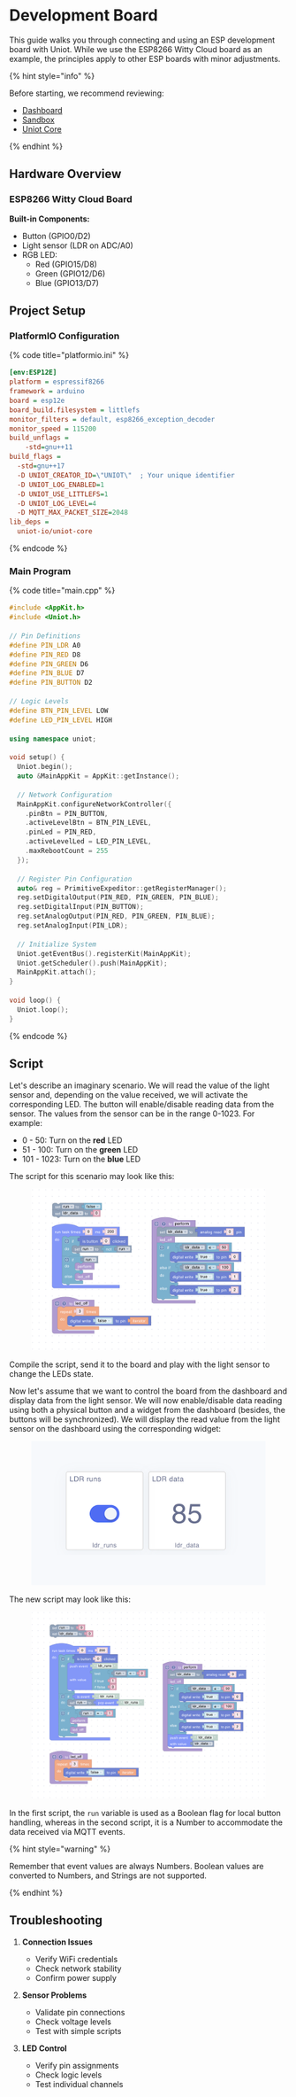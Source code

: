 # Development Board

This guide walks you through connecting and using an ESP development board with Uniot. While we use the ESP8266 Witty Cloud board as an example, the principles apply to other ESP boards with minor adjustments.

{% hint style="info" %}

Before starting, we recommend reviewing:

- [Dashboard](../platform/dashboard.md)
- [Sandbox](../platform/sandbox/README.md)
- [Uniot Core](../advanced/uniot-core/README.md)

{% endhint %}

## Hardware Overview

### ESP8266 Witty Cloud Board

**Built-in Components:**

- Button (GPIO0/D2)
- Light sensor (LDR on ADC/A0)
- RGB LED:
  - Red (GPIO15/D8)
  - Green (GPIO12/D6)
  - Blue (GPIO13/D7)

## Project Setup

### PlatformIO Configuration

{% code title="platformio.ini" %}

```ini
[env:ESP12E]
platform = espressif8266
framework = arduino
board = esp12e
board_build.filesystem = littlefs
monitor_filters = default, esp8266_exception_decoder
monitor_speed = 115200
build_unflags =
    -std=gnu++11
build_flags =
  -std=gnu++17
  -D UNIOT_CREATOR_ID=\"UNIOT\"  ; Your unique identifier
  -D UNIOT_LOG_ENABLED=1
  -D UNIOT_USE_LITTLEFS=1
  -D UNIOT_LOG_LEVEL=4
  -D MQTT_MAX_PACKET_SIZE=2048
lib_deps =
  uniot-io/uniot-core
```

{% endcode %}

### Main Program

{% code title="main.cpp" %}

```c++
#include <AppKit.h>
#include <Uniot.h>

// Pin Definitions
#define PIN_LDR A0
#define PIN_RED D8
#define PIN_GREEN D6
#define PIN_BLUE D7
#define PIN_BUTTON D2

// Logic Levels
#define BTN_PIN_LEVEL LOW
#define LED_PIN_LEVEL HIGH

using namespace uniot;

void setup() {
  Uniot.begin();
  auto &MainAppKit = AppKit::getInstance();

  // Network Configuration
  MainAppKit.configureNetworkController({
    .pinBtn = PIN_BUTTON,
    .activeLevelBtn = BTN_PIN_LEVEL,
    .pinLed = PIN_RED,
    .activeLevelLed = LED_PIN_LEVEL,
    .maxRebootCount = 255
  });

  // Register Pin Configuration
  auto& reg = PrimitiveExpeditor::getRegisterManager();
  reg.setDigitalOutput(PIN_RED, PIN_GREEN, PIN_BLUE);
  reg.setDigitalInput(PIN_BUTTON);
  reg.setAnalogOutput(PIN_RED, PIN_GREEN, PIN_BLUE);
  reg.setAnalogInput(PIN_LDR);

  // Initialize System
  Uniot.getEventBus().registerKit(MainAppKit);
  Uniot.getScheduler().push(MainAppKit);
  MainAppKit.attach();
}

void loop() {
  Uniot.loop();
}
```

{% endcode %}

## Script

Let's describe an imaginary scenario. We will read the value of the light sensor and, depending on the value received, we will activate the corresponding LED. The button will enable/disable reading data from the sensor. The values from the sensor can be in the range 0-1023. For example:

- 0 - 50: Turn on the **red** LED
- 51 - 100: Turn on the **green** LED
- 101 - 1023: Turn on the **blue** LED

The script for this scenario may look like this:

<div><figure><img src="../.gitbook/assets/guide1_script1.png" alt=""><figcaption></figcaption></figure></div>

Compile the script, send it to the board and play with the light sensor to change the LEDs state.

Now let's assume that we want to control the board from the dashboard and display data from the light sensor. We will now enable/disable data reading using both a physical button and a widget from the dashboard (besides, the buttons will be synchronized). We will display the read value from the light sensor on the dashboard using the corresponding widget:

<div align="left"><figure><img src="../.gitbook/assets/guide1_dashboard1.png" alt=""><figcaption></figcaption></figure></div>

The new script may look like this:

<div><figure><img src="../.gitbook/assets/guide1_script2.png" alt=""><figcaption></figcaption></figure></div>

In the first script, the `run` variable is used as a Boolean flag for local button handling, whereas in the second script, it is a Number to accommodate the data received via MQTT events.

{% hint style="warning" %}

Remember that event values are always Numbers. Boolean values are converted to Numbers, and Strings are not supported.

{% endhint %}

## Troubleshooting

1. **Connection Issues**
   - Verify WiFi credentials
   - Check network stability
   - Confirm power supply

2. **Sensor Problems**
   - Validate pin connections
   - Check voltage levels
   - Test with simple scripts

3. **LED Control**
   - Verify pin assignments
   - Check logic levels
   - Test individual channels
